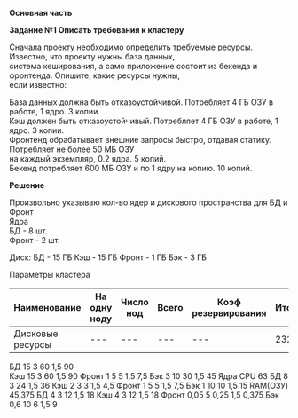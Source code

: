 **Основная часть**     
    
    
**Задание №1 Описать требования к кластеру**     
   
Сначала проекту необходимо определить требуемые ресурсы. Известно, что проекту нужны база данных,  
система кеширования, а само приложение состоит из бекенда и фронтенда. Опишите, какие ресурсы нужны,   
если известно:   
   
База данных должна быть отказоустойчивой. Потребляет 4 ГБ ОЗУ в работе, 1 ядро. 3 копии.   
Кэш должен быть отказоустойчивый. Потребляет 4 ГБ ОЗУ в работе, 1 ядро. 3 копии.   
Фронтенд обрабатывает внешние запросы быстро, отдавая статику. Потребляет не более 50 МБ ОЗУ    
на каждый экземпляр, 0.2 ядра. 5 копий.   
Бекенд потребляет 600 МБ ОЗУ и по 1 ядру на копию. 10 копий.   
    
**Решение**   
    
Произвольно указываю кол-во ядер и дискового пространства для БД и Фронт  
Ядра   
БД - 8 шт.    
Фронт - 2 шт.   

Диск:
БД - 15 ГБ
Кэш - 15 ГБ
Фронт - 1 ГБ
Бэк - 3 ГБ   

Параметры кластера

|Наименование	|На одну ноду	|Число нод	|Всего	|Коэф резервирования	|Итого  |
|--- |--- |--- |--- |--- |--- |
|Дисковые ресурсы	|--- |--- |--- |--- |232,5 |   
БД	            15	            3	        60	    1,5	                90    
Кэш	15	3	60	1,5	90
Фронт	1	5	5	1,5	7,5
Бэк	3	10	30	1,5	45
Ядра CPU	63
БД	8	3	24	1,5	36
Кэш	2	3	3	1,5	4,5
Фронт	1	5	5	1,5	7,5
Бэк	1	10	10	1,5	15
RAM(ОЗУ)	45,375
БД	4	3	12	1,5	18
Кэш	4	3	12	1,5	18
Фронт	0,05	5	0,25	1,5	0,375
Бэк	0,6	10	6	1,5	9
